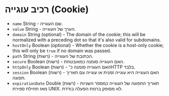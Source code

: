 # רכיב עוגייה (Cookie)

* `name` ‏String - שם העוגייה.
* `value` ‏String - הערך של העוגייה.
* `domain` String (optional) - The domain of the cookie; this will be normalized with a preceding dot so that it's also valid for subdomains.
* `hostOnly` Boolean (optional) - Whether the cookie is a host-only cookie; this will only be `true` if no domain was passed.
* `path` ‏String (רשות) - הכתובת של העוגייה.
* `secure` ‏Boolean (רשות) - האם העוגייה סומנה כמאובטחת.
* `httpOnly` ‏Boolean (רשות) - האם העוגייה סומנה כ־HTTP בלבד.
* `session` ‏Boolean (רשות) - האם העוגייה היא עוגייה זמנית או עוגייה עם תאריך תפוגה.
* `expirationDate` ‏Double (רשות) - תאריך התפוגה של העוגייה כמספר השניות מאז תחילת ספירת UNIX. לא מסופק ברמת הפעלה בודדת.